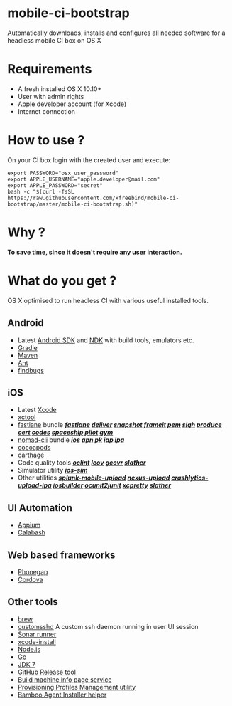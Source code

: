 # mobile-ci-bootstrap
Automatically downloads, installs and configures all needed software for a headless mobile CI box on OS X 

# Requirements

* A fresh installed OS X 10.10+
* User with admin rights
* Apple developer account (for Xcode)
* Internet connection

# How to use ?

On your CI box login with the created user and execute:

```
export PASSWORD="osx_user_password"
export APPLE_USERNAME="apple.developer@mail.com"
export APPLE_PASSWORD="secret"
bash -c "$(curl -fsSL https://raw.githubusercontent.com/xfreebird/mobile-ci-bootstrap/master/mobile-ci-bootstrap.sh)"
```

# Why ?

**To save time, since it doesn't require any user interaction.**

# What do you get ?

OS X optimised to run headless CI with various useful installed tools.

## Android
* Latest [Android SDK](https://developer.android.com/sdk/index.html) and [NDK](https://developer.android.com/ndk/index.html) with build tools, emulators etc.
* [Gradle](http://gradle.org)
* [Maven](https://maven.apache.org)
* [Ant](http://ant.apache.org)
* [findbugs](http://findbugs.sourceforge.net)

## iOS
* Latest [Xcode](https://developer.apple.com/xcode/download/)
* [xctool](https://github.com/facebook/xctool)
* [fastlane](https://github.com/KrauseFx/fastlane) bundle ***[fastlane]() [deliver](https://github.com/KrauseFx/deliver) [snapshot](https://github.com/KrauseFx/snapshot) [frameit](https://github.com/fastlane/frameit) [pem](https://github.com/fastlane/PEM) [sigh](https://github.com/KrauseFx/sigh) [produce](https://github.com/fastlane/produce) [cert](https://github.com/fastlane/cert) [codes](https://github.com/fastlane/codes) [spaceship](https://github.com/fastlane/spaceship) [pilot](https://github.com/fastlane/pilot) [gym](https://github.com/fastlane/gym)***
* [nomad-cli](http://nomad-cli.com) bundle ***[ios](https://github.com/nomad/Cupertino) [apn](https://github.com/nomad/Houston) [pk](https://github.com/nomad/Dubai) [iap](https://github.com/nomad/Venice) [ipa](https://github.com/nomad/Shenzhen)***
* [cocoapods](http://cocoapods.org)
* [carthage](https://github.com/Carthage/Carthage)
* Code quality tools ***[oclint](http://oclint.org) [lcov](http://ltp.sourceforge.net/coverage/lcov.php) [gcovr](http://gcovr.com) [slather](https://github.com/venmo/slather)***
* Simulator utility ***[ios-sim](https://github.com/phonegap/ios-sim)***
* Other utilities ***[splunk-mobile-upload](https://github.com/xfreebird/splunk-mobile-upload) [nexus-upload](https://github.com/xfreebird/nexus-upload) [crashlytics-upload-ipa](https://github.com/xfreebird/crashlytics-upload-ipa) [iosbuilder](https://github.com/xfreebird/iosbuilder) [ocunit2junit]()  [xcpretty]() [slather]()***

## UI Automation

* [Appium](http://appium.io)
* [Calabash](http://calaba.sh)

## Web based frameworks

* [Phonegap](http://phonegap.com)
* [Cordova](http://cordova.apache.org)

## Other tools
* [brew](http://brew.sh)
* [customsshd](https://github.com/xfreebird/customsshd) A custom ssh daemon running in user UI session 
* [Sonar runner](https://github.com/SonarSource/sonar-runner)
* [xcode-install](https://github.com/neonichu/xcode-install)
* [Node.js](https://nodejs.org/en/)
* [Go](https://golang.org)
* [JDK 7](http://www.oracle.com/technetwork/java/javase/downloads/jdk7-downloads-1880260.html)
* [GitHub Release tool](github.com/aktau/github-release)
* [Build machine info page service](https://github.com/xfreebird/osx-build-machine-info-service)
* [Provisioning Profiles Management utility](https://github.com/xfreebird/refresh-ios-profiles)
* [Bamboo Agent Installer helper](https://github.com/xfreebird/bamboo-agent-utility)